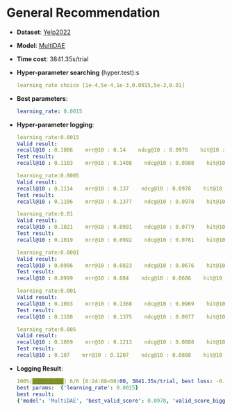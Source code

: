 # General Recommendation

- **Dataset**: [Yelp2022](../../md/yelp_general.md)

- **Model**: [MultiDAE](https://recbole.io/docs/user_guide/model/general/multidae.html)

- **Time cost**: 3841.35s/trial

- **Hyper-parameter searching** (hyper.test):s

  ```yaml
  learning_rate choice [1e-4,5e-4,1e-3,0.0015,5e-3,0.01]
  ```
  
- **Best parameters**:

  ```yaml
  learning_rate: 0.0015
  ```
  
- **Hyper-parameter logging**:

  ```yaml
  learning_rate:0.0015
  Valid result:
  recall@10 : 0.1086    mrr@10 : 0.14    ndcg@10 : 0.0978    hit@10 : 0.2004    precision@10 : 0.0275
  Test result:
  recall@10 : 0.1103    mrr@10 : 0.1408    ndcg@10 : 0.0988    hit@10 : 0.2019    precision@10 : 0.0276
  
  learning_rate:0.0005
  Valid result:
  recall@10 : 0.1114    mrr@10 : 0.137    ndcg@10 : 0.0978    hit@10 : 0.2037    precision@10 : 0.0277
  Test result:
  recall@10 : 0.1106    mrr@10 : 0.1377    ndcg@10 : 0.0978    hit@10 : 0.2021    precision@10 : 0.0276
  
  learning_rate:0.01
  Valid result:
  recall@10 : 0.1021    mrr@10 : 0.0991    ndcg@10 : 0.0779    hit@10 : 0.1828    precision@10 : 0.0223
  Test result:
  recall@10 : 0.1019    mrr@10 : 0.0992    ndcg@10 : 0.0781    hit@10 : 0.1835    precision@10 : 0.0225
  
  learning_rate:0.0001
  Valid result:
  recall@10 : 0.0996    mrr@10 : 0.0823    ndcg@10 : 0.0676    hit@10 : 0.1811    precision@10 : 0.0219
  Test result:
  recall@10 : 0.0999    mrr@10 : 0.084    ndcg@10 : 0.0686    hit@10 : 0.1809    precision@10 : 0.0222
  
  learning_rate:0.001
  Valid result:
  recall@10 : 0.1093    mrr@10 : 0.1368    ndcg@10 : 0.0969    hit@10 : 0.2015    precision@10 : 0.0273
  Test result:
  recall@10 : 0.1108    mrr@10 : 0.1375    ndcg@10 : 0.0977    hit@10 : 0.2021    precision@10 : 0.0275
  
  learning_rate:0.005
  Valid result:
  recall@10 : 0.1069    mrr@10 : 0.1213    ndcg@10 : 0.0888    hit@10 : 0.1944    precision@10 : 0.0253
  Test result:
  recall@10 : 0.107    mrr@10 : 0.1207    ndcg@10 : 0.0888    hit@10 : 0.1948    precision@10 : 0.0254
  ```
  
- **Logging Result**:

  ```yaml
  100%|██████████| 6/6 [6:24:08<00:00, 3841.35s/trial, best loss: -0.0978]
  best params:  {'learning_rate': 0.0015}
  best result: 
  {'model': 'MultiDAE', 'best_valid_score': 0.0978, 'valid_score_bigger': True, 'best_valid_result': OrderedDict([('recall@10', 0.1086), ('mrr@10', 0.14), ('ndcg@10', 0.0978), ('hit@10', 0.2004), ('precision@10', 0.0275)]), 'test_result': OrderedDict([('recall@10', 0.1103), ('mrr@10', 0.1408), ('ndcg@10', 0.0988), ('hit@10', 0.2019), ('precision@10', 0.0276)])}
  ```
